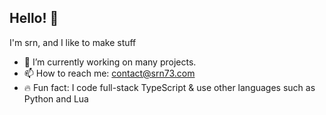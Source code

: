 ## Hello! 👋
I'm srn, and I like to make stuff
- 🔭 I’m currently working on many projects.
- 📫 How to reach me: contact@srn73.com
- 🔥 Fun fact: I code full-stack TypeScript & use other languages such as Python and Lua
